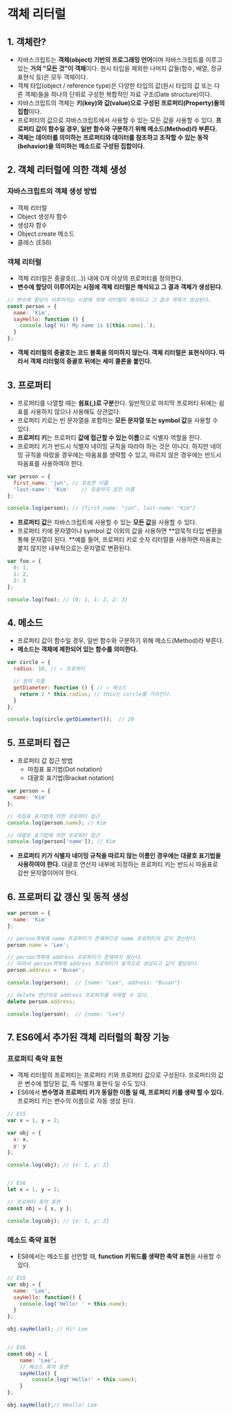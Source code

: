 # 객체 리터럴



## 1. 객체란?

- 자바스크립트는 **객체(object) 기반의 프로그래밍 언어**이며 자바스크립트를 이루고 있는 **거의 "모든 것"이 객체**이다.  원시 타입을 제외한 나머지 값들(함수, 배열, 정규표현식 등)은 모두 객체이다.
- 객체 타입(object / reference type)은 다양한 타입의 값(원시 타입의 값 또는 다른 객체)들을 하나의 단위로 구성한 복합적인 자료 구조(Date structure)이다.
- 자바스크립트의 객체는 **키(key)와 값(value)으로 구성된 프로퍼티(Property)들의 집합**이다.
- 프로퍼티의 값으로 자바스크립트에서 사용할 수 있는 모든 값을 사용할 수 있다. **프로퍼티 값이 함수일 경우, 일반 함수와 구분하기 위해 메소드(Method)라 부른다.**
- **객체는 데이터를 의미하는 프로퍼티와 데이터를 참조하고 조작할 수 있는 동작(behavior)을 의미하는 메소드로 구성된 집합이다.**



## 2. 객체 리터럴에 의한 객체 생성



### 자바스크립트의 객체 생성 방법

- 객체 리터럴
- Object 생성자 함수
- 생성자 함수
- Object.create 메소드
- 클래스 (ES6)



### 객체 리터럴

- 객체 리터럴은 중괄호({...}) 내에 0개 이상의 프로퍼티를 정의한다.
- **변수에 할당이 이루어지는 시점에 객체 리터럴은 해석되고 그 결과 객체가 생성된다**.

```javascript
// 변수에 할당이 이루어지는 시점에 객체 리터럴이 해석되고 그 결과 객체가 생성된다.
const person = {
  name: 'Kim',
  sayHello: function () {
    console.log(`Hi! My name is ${this.name}.`);
  }
};
```

- **객체 리터럴의 중괄호는 코드 블록을 의미하지 않는다. 객체 리터럴은 표현식이다. 따라서 객체 리터럴의 중괄호 뒤에는 세미 콜론을 붙인다.**





## 3. 프로퍼티

- 프로퍼티를 나열할 때는 **쉼표(,)로 구분**한다. 일반적으로 마지막 프로퍼티 뒤에는 쉼표를 사용하지 않으나 사용해도 상관없다.
- 프로퍼티 키로는 빈 문자열을 포함하는 **모든 문자열 또는 symbol 값**을 사용할 수 있다.
- **프로퍼티 키**는 프로퍼티 **값에 접근할 수 있는 이름**으로 식별자 역할을 한다.
- 프로퍼티 키가 반드시 식별자 네이밍 규칙을 따라야 하는 것은 아니다. 하지만 네이밍 규칙을 따랐을 경우에는 따옴표를 생략할 수 있고, 따르지 않은 경우에는 반드시 따옴표를 사용하여야 한다.

```javascript
var person = {
  first_name: 'jun', // 유효한 이름
  'last-name': 'Kim'    // 유효하지 않은 이름
};

console.log(person); // {first_name: "jun", last-name: "Kim"}
```



- **프로퍼티 값**은 자바스크립트에 사용할 수 있는 **모든 값**을 사용할 수 있다.
- 프로퍼티 키에 문자열이나 symbol 값 이외의 값을 사용하면 **암묵적 타입 변환을 통해 문자열이 된다. **예를 들어, 프로퍼티 키로 숫자 리터럴을 사용하면 따옴표는 붙지 않지만 내부적으로는 문자열로 변환된다.

```javascript
var foo = {
  0: 1,
  1: 2,
  2: 3
};

console.log(foo); // {0: 1, 1: 2, 2: 3}
```





## 4. 메소드

- 프로퍼티 값이 함수일 경우, 일반 함수와 구분하기 위해 메소드(Method)라 부른다.
- **메소드는 객체에 제한되어 있는 함수를 의미한다.**

```javascript
var circle = {
  radius: 10, // ← 프로퍼티

  // 원의 지름
  getDiameter: function () { // ← 메소드
    return 2 * this.radius; // this는 circle를 가리킨다.
  }
};

console.log(circle.getDiameter());  // 20
```





## 5. 프로퍼티 접근

- 프로퍼티 값 접근 방법
  - 마침표 표기법(Dot notation)
  - 대괄호 표기법(Bracket notation)

```javascript
var person = {
  name: 'Kim'
};

// 마침표 표기법에 의한 프로퍼티 접근
console.log(person.name); // Kim

// 대괄호 표기법에 의한 프로퍼티 접근
console.log(person['name']); // Kim
```

- **프로퍼티 키가 식별자 네이밍 규칙을 따르지 않는 이름인 경우에는 대괄호 표기법을 사용하여야 한다.**  대괄호 연산자 내부에 지정하는 프로퍼티 키는 반드시 따옴표로 감싼 문자열이어야 한다.





## 6. 프로퍼티 값 갱신 및 동적 생성

```javascript
var person = {
  name: 'Kim'
};

// person객체에 name 프로퍼티가 존재하므로 name 프로퍼티의 값이 갱신된다.
person.name = 'Lee';

// person객체에 address 프로퍼티가 존재하지 않는다.
// 따라서 person객체에 address 프로퍼티가 동적으로 생성되고 값이 할당된다.
person.address = 'Busan';

console.log(person);  // {name: "Lee", address: "Busan"}

// delete 연산자로 address 프로퍼치를 삭제할 수 있다.
delete person.address;

console.log(person);  // {name: "Lee"}
```





## 7. ES6에서 추가된 객체 리터럴의 확장 기능



### 프로퍼티 축약 표현

- 객체 리터럴의 프로퍼티는 프로퍼티 키와 프로퍼티 값으로 구성된다. 프로퍼티의 값은 변수에 할당된 값, 즉 식별자 표현식 일 수도 있다.
- ES6에서 **변수명과 프로퍼티 키가 동일한 이름 일 때, 프로퍼티 키를 생략 할 수 있다.** 프로퍼티 키는 변수의 이름으로 자동 생성 된다.

```javascript
// ES5
var x = 1, y = 2;

var obj = {
  x: x,
  y: y
};

console.log(obj); // {x: 1, y: 2}


// ES6
let x = 1, y = 2;

// 프로퍼티 축약 표현
const obj = { x, y };

console.log(obj); // {x: 1, y: 2}
```



### 메소드 축약 표현

- ES6에서는 메소드를 선언할 때, **function 키워드를 생략한 축약 표현**을 사용할 수 있다.

```javascript
// ES5
var obj = {
  name: 'Lee',
  sayHello: function() {
    console.log('Hello! ' + this.name);
  }
};

obj.sayHello(); // Hi! Lee


// ES6
const obj = {
    name: 'Lee',
    // 메소드 축약 표현
    sayHello() {
        console.log('Hello!' + this.name);
    }
};

obj.sayHello();// Heollo! Lee
```

